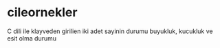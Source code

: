 # cileornekler
C dili ile klayveden girilien iki adet sayinin durumu buyukluk, kucukluk ve esit olma durumu
